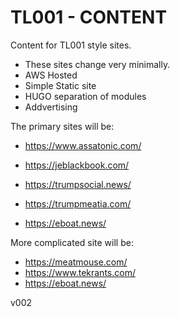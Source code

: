 # TL001 - CONTENT


Content for TL001 style sites.


- These sites change very minimally.
- AWS Hosted 
- Simple Static site
- HUGO separation of modules
- Addvertising


The primary sites will be:

- https://www.assatonic.com/
- https://jeblackbook.com/
- https://trumpsocial.news/
- https://trumpmeatia.com/


- https://eboat.news/


More complicated site will be:

- https://meatmouse.com/
- https://www.tekrants.com/
- https://eboat.news/



v002